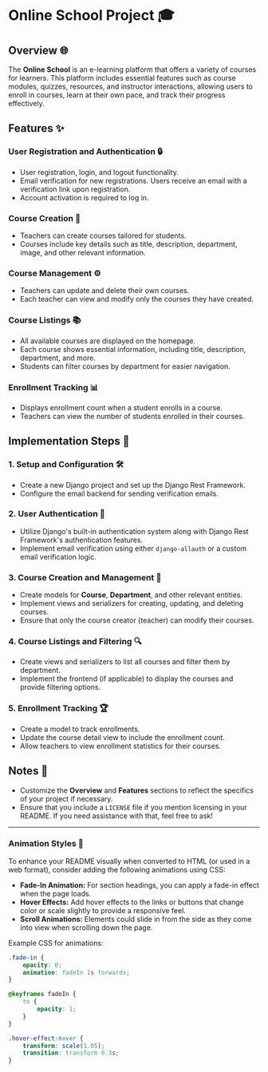 # Online School Project 🎓

## Overview 🌐

The **Online School** is an e-learning platform that offers a variety of courses for learners. This platform includes essential features such as course modules, quizzes, resources, and instructor interactions, allowing users to enroll in courses, learn at their own pace, and track their progress effectively.

## Features ✨

### User Registration and Authentication 🔒
- User registration, login, and logout functionality.
- Email verification for new registrations. Users receive an email with a verification link upon registration.
- Account activation is required to log in.

### Course Creation 📝
- Teachers can create courses tailored for students.
- Courses include key details such as title, description, department, image, and other relevant information.

### Course Management ⚙️
- Teachers can update and delete their own courses.
- Each teacher can view and modify only the courses they have created.

### Course Listings 📚
- All available courses are displayed on the homepage.
- Each course shows essential information, including title, description, department, and more.
- Students can filter courses by department for easier navigation.

### Enrollment Tracking 📊
- Displays enrollment count when a student enrolls in a course.
- Teachers can view the number of students enrolled in their courses.

## Implementation Steps 🚀

### 1. Setup and Configuration 🛠️
- Create a new Django project and set up the Django Rest Framework.
- Configure the email backend for sending verification emails.

### 2. User Authentication 🔑
- Utilize Django's built-in authentication system along with Django Rest Framework's authentication features.
- Implement email verification using either `django-allauth` or a custom email verification logic.

### 3. Course Creation and Management 📖
- Create models for **Course**, **Department**, and other relevant entities.
- Implement views and serializers for creating, updating, and deleting courses.
- Ensure that only the course creator (teacher) can modify their courses.

### 4. Course Listings and Filtering 🔍
- Create views and serializers to list all courses and filter them by department.
- Implement the frontend (if applicable) to display the courses and provide filtering options.

### 5. Enrollment Tracking 🏆
- Create a model to track enrollments.
- Update the course detail view to include the enrollment count.
- Allow teachers to view enrollment statistics for their courses.

## Notes 📝
- Customize the **Overview** and **Features** sections to reflect the specifics of your project if necessary.
- Ensure that you include a `LICENSE` file if you mention licensing in your README. If you need assistance with that, feel free to ask!

---

### Animation Styles 💫
To enhance your README visually when converted to HTML (or used in a web format), consider adding the following animations using CSS:

- **Fade-In Animation:** For section headings, you can apply a fade-in effect when the page loads.
- **Hover Effects:** Add hover effects to the links or buttons that change color or scale slightly to provide a responsive feel.
- **Scroll Animations:** Elements could slide in from the side as they come into view when scrolling down the page.

Example CSS for animations:
```css
.fade-in {
    opacity: 0;
    animation: fadeIn 1s forwards;
}

@keyframes fadeIn {
    to {
        opacity: 1;
    }
}

.hover-effect:hover {
    transform: scale(1.05);
    transition: transform 0.3s;
}
